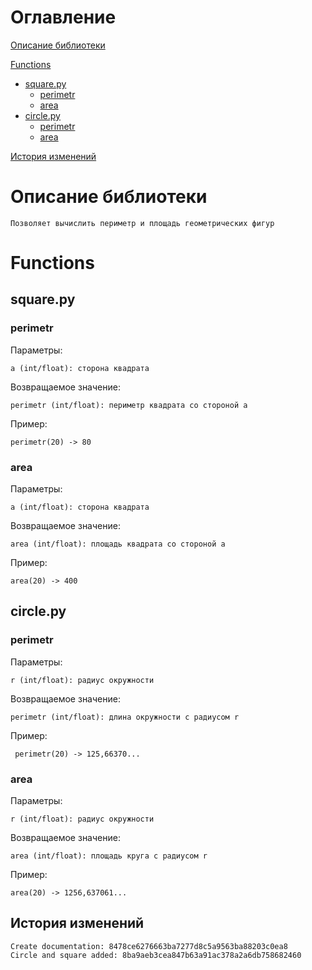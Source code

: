 # Оглавление
[Описание библиотеки](#описание-библиотеки)

[Functions](#functions)
- [square.py](#squarepy)
    - [perimetr](#perimetr)
    - [area](#area)
- [circle.py](#circlepy)
	- [perimetr](#perimetr-1)
	- [area](#area-1)

[История изменений](#история-изменений)
# Описание библиотеки
	Позволяет вычислить периметр и площадь геометрических фигур

# Functions

## square.py

### perimetr

Параметры:

    a (int/float): сторона квадрата
Возвращаемое значение:

    perimetr (int/float): периметр квадрата со стороной a
Пример:

    perimetr(20) -> 80

### area

Параметры:

    a (int/float): сторона квадрата
Возвращаемое значение:

    area (int/float): площадь квадрата со стороной a
Пример:

    area(20) -> 400


## circle.py

### perimetr

Параметры:

    r (int/float): радиус окружности
Возвращаемое значение:

    perimetr (int/float): длина окружности с радиусом r
Пример:

     perimetr(20) -> 125,66370...

### area

Параметры:
    
	r (int/float): радиус окружности
Возвращаемое значение:
    
	area (int/float): площадь круга с радиусом r
Пример:
    
	area(20) -> 1256,637061...


## История изменений
    Create documentation: 8478ce6276663ba7277d8c5a9563ba88203c0ea8
	Circle and square added: 8ba9aeb3cea847b63a91ac378a2a6db758682460
